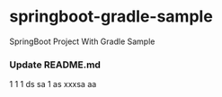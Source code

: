 # springboot-gradle-sample
SpringBoot Project With Gradle Sample

### Update README.md

1
1
1
ds
sa
1
as
xxxsa
aa

